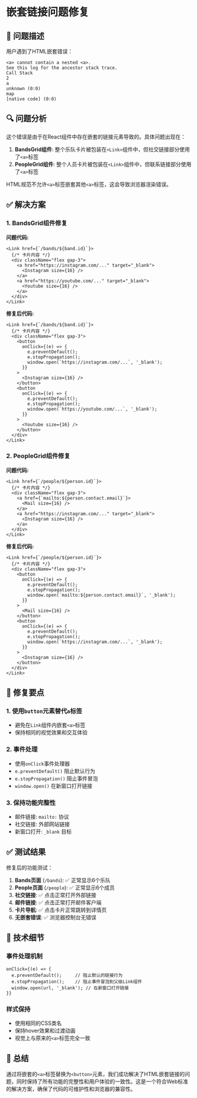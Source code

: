 # 嵌套链接问题修复

## 🚨 问题描述

用户遇到了HTML嵌套错误：
```
<a> cannot contain a nested <a>.
See this log for the ancestor stack trace.
Call Stack
2
a
unknown (0:0)
map
[native code] (0:0)
```

## 🔍 问题分析

这个错误是由于在React组件中存在嵌套的链接元素导致的。具体问题出现在：

1. **BandsGrid组件**: 整个乐队卡片被包装在`<Link>`组件中，但社交链接部分使用了`<a>`标签
2. **PeopleGrid组件**: 整个人员卡片被包装在`<Link>`组件中，但联系链接部分使用了`<a>`标签

HTML规范不允许`<a>`标签嵌套其他`<a>`标签，这会导致浏览器渲染错误。

## ✅ 解决方案

### 1. BandsGrid组件修复

**问题代码:**
```tsx
<Link href={`/bands/${band.id}`}>
  {/* 卡片内容 */}
  <div className="flex gap-3">
    <a href="https://instagram.com/..." target="_blank">
      <Instagram size={16} />
    </a>
    <a href="https://youtube.com/..." target="_blank">
      <Youtube size={16} />
    </a>
  </div>
</Link>
```

**修复后代码:**
```tsx
<Link href={`/bands/${band.id}`}>
  {/* 卡片内容 */}
  <div className="flex gap-3">
    <button
      onClick={(e) => {
        e.preventDefault();
        e.stopPropagation();
        window.open(`https://instagram.com/...`, '_blank');
      }}
    >
      <Instagram size={16} />
    </button>
    <button
      onClick={(e) => {
        e.preventDefault();
        e.stopPropagation();
        window.open(`https://youtube.com/...`, '_blank');
      }}
    >
      <Youtube size={16} />
    </button>
  </div>
</Link>
```

### 2. PeopleGrid组件修复

**问题代码:**
```tsx
<Link href={`/people/${person.id}`}>
  {/* 卡片内容 */}
  <div className="flex gap-3">
    <a href={`mailto:${person.contact.email}`}>
      <Mail size={16} />
    </a>
    <a href="https://instagram.com/..." target="_blank">
      <Instagram size={16} />
    </a>
  </div>
</Link>
```

**修复后代码:**
```tsx
<Link href={`/people/${person.id}`}>
  {/* 卡片内容 */}
  <div className="flex gap-3">
    <button
      onClick={(e) => {
        e.preventDefault();
        e.stopPropagation();
        window.open(`mailto:${person.contact.email}`, '_blank');
      }}
    >
      <Mail size={16} />
    </button>
    <button
      onClick={(e) => {
        e.preventDefault();
        e.stopPropagation();
        window.open(`https://instagram.com/...`, '_blank');
      }}
    >
      <Instagram size={16} />
    </button>
  </div>
</Link>
```

## 🎯 修复要点

### 1. 使用`button`元素替代`a`标签
- 避免在`Link`组件内嵌套`<a>`标签
- 保持相同的视觉效果和交互体验

### 2. 事件处理
- 使用`onClick`事件处理器
- `e.preventDefault()` 阻止默认行为
- `e.stopPropagation()` 阻止事件冒泡
- `window.open()` 在新窗口打开链接

### 3. 保持功能完整性
- 邮件链接: `mailto:` 协议
- 社交链接: 外部网站链接
- 新窗口打开: `_blank` 目标

## ✅ 测试结果

修复后的功能测试：

1. **Bands页面** (`/bands`): ✅ 正常显示6个乐队
2. **People页面** (`/people`): ✅ 正常显示6个成员
3. **社交链接**: ✅ 点击正常打开外部链接
4. **邮件链接**: ✅ 点击正常打开邮件客户端
5. **卡片导航**: ✅ 点击卡片正常跳转到详情页
6. **无嵌套错误**: ✅ 浏览器控制台无错误

## 🔧 技术细节

### 事件处理机制
```tsx
onClick={(e) => {
  e.preventDefault();     // 阻止默认的链接行为
  e.stopPropagation();    // 阻止事件冒泡到父级Link组件
  window.open(url, '_blank'); // 在新窗口打开链接
}}
```

### 样式保持
- 使用相同的CSS类名
- 保持hover效果和过渡动画
- 视觉上与原来的`<a>`标签完全一致

## 📝 总结

通过将嵌套的`<a>`标签替换为`<button>`元素，我们成功解决了HTML嵌套链接的问题，同时保持了所有功能的完整性和用户体验的一致性。这是一个符合Web标准的解决方案，确保了代码的可维护性和浏览器的兼容性。 